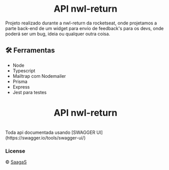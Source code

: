 <h1 align="center">API nwl-return</h1>
Projeto realizado durante a nwl-return da rocketseat, onde projetamos a parte back-end de um widget para envio de feedback's para os devs, onde poderá ser um bug, ideia ou qualquer outra coisa.

<h2 id="tools">🛠️ Ferramentas</h2>

<ul>
<li>Node</li>
<li>Typescript</li>
<li>Mailtrap com Nodemailer</li>
<li>Prisma</li>
<li>Express</li>
<li>Jest para testes</li>
</ul>

<h1 align="center">API nwl-return</h1>
<br/>
Toda api documentada usando [SWAGGER UI](https://swagger.io/tools/swagger-ui/)


### License

© [SaagaS](https://github.com/saagas-code)



